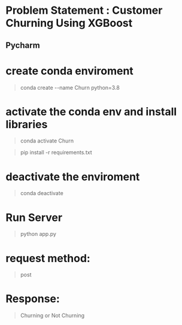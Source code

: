 # Problem Statement : Customer Churning Using XGBoost

## Pycharm

# create conda enviroment
> conda create --name Churn python=3.8

# activate the conda env and install libraries 
> conda activate Churn

> pip install -r requirements.txt 

# deactivate the enviroment
> conda deactivate 

# Run Server
> python app.py


# request method: 
> post 


# Response:

> Churning or Not Churning
